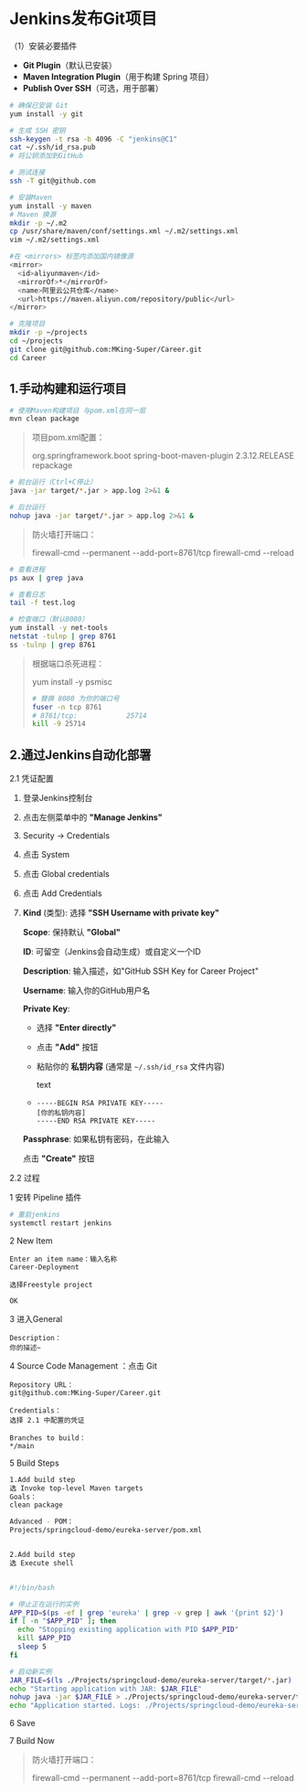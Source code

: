 # Jenkins发布Git项目

（1）安装必要插件

- **Git Plugin**（默认已安装）
- **Maven Integration Plugin**（用于构建 Spring 项目）
- **Publish Over SSH**（可选，用于部署）

```bash
# 确保已安装 Git
yum install -y git

# 生成 SSH 密钥
ssh-keygen -t rsa -b 4096 -C "jenkins@C1"
cat ~/.ssh/id_rsa.pub
# 将公钥添加到GitHub

# 测试连接
ssh -T git@github.com

# 安装Maven
yum install -y maven
# Maven 换源
mkdir -p ~/.m2
cp /usr/share/maven/conf/settings.xml ~/.m2/settings.xml
vim ~/.m2/settings.xml

#在 <mirrors> 标签内添加国内镜像源
<mirror>
  <id>aliyunmaven</id>
  <mirrorOf>*</mirrorOf>
  <name>阿里云公共仓库</name>
  <url>https://maven.aliyun.com/repository/public</url>
</mirror>

# 克隆项目
mkdir -p ~/projects
cd ~/projects
git clone git@github.com:MKing-Super/Career.git
cd Career
```

## 1.手动构建和运行项目

```bash
# 使用Maven构建项目 与pom.xml在同一层
mvn clean package
```

> 项目pom.xml配置：
>
> <build>
>     <plugins>
>         <plugin>
>             <groupId>org.springframework.boot</groupId>
>             <artifactId>spring-boot-maven-plugin</artifactId>
>             <version>2.3.12.RELEASE</version> <!-- 与 Spring Boot 版本一致 -->
>             <executions>
>                 <execution>
>                     <goals>
>                         <goal>repackage</goal> <!-- 重新打包成可执行 JAR -->
>                     </goals>
>                 </execution>
>             </executions>
>         </plugin>
>     </plugins>
> </build>

```bash
# 前台运行（Ctrl+C停止）
java -jar target/*.jar > app.log 2>&1 &

# 后台运行
nohup java -jar target/*.jar > app.log 2>&1 &
```

> 防火墙打开端口：
>
> firewall-cmd --permanent --add-port=8761/tcp
> firewall-cmd --reload

```bash
# 查看进程
ps aux | grep java

# 查看日志
tail -f test.log

# 检查端口（默认8080）
yum install -y net-tools
netstat -tulnp | grep 8761
ss -tulnp | grep 8761
```

> 根据端口杀死进程：
>
> yum install -y psmisc
>
> ```bash
> # 替换 8080 为你的端口号
> fuser -n tcp 8761  
> # 8761/tcp:            25714
> kill -9 25714
> ```

## 2.通过Jenkins自动化部署

2.1 凭证配置

1. 登录Jenkins控制台

2. 点击左侧菜单中的 **"Manage Jenkins"**

3. Security -> Credentials

4. 点击 System

5. 点击 Global credentials

6. 点击 Add Credentials

7. **Kind** (类型): 选择 **"SSH Username with private key"**

   **Scope**: 保持默认 **"Global"**

   **ID**: 可留空（Jenkins会自动生成）或自定义一个ID

   **Description**: 输入描述，如"GitHub SSH Key for Career Project"

   **Username**: 输入你的GitHub用户名

   **Private Key**:

   - 选择 **"Enter directly"**

   - 点击 **"Add"** 按钮

   - 粘贴你的 **私钥内容** (通常是 `~/.ssh/id_rsa` 文件内容)

     text

   - ```
     -----BEGIN RSA PRIVATE KEY-----
     [你的私钥内容]
     -----END RSA PRIVATE KEY-----
     ```

   **Passphrase**: 如果私钥有密码，在此输入

   点击 **"Create"** 按钮

   

2.2 过程

1 安转 Pipeline 插件

```bash
# 重启jenkins
systemctl restart jenkins
```

2 New Item

```
Enter an item name：输入名称
Career-Deployment

选择Freestyle project

OK
```

3 进入General

```
Description：
你的描述~
```

4 Source Code Management ：点击 Git

```
Repository URL：
git@github.com:MKing-Super/Career.git

Credentials：
选择 2.1 中配置的凭证

Branches to build：
*/main
```

5 Build Steps

```bash
1.Add build step
选 Invoke top-level Maven targets
Goals：
clean package

Advanced - POM：
Projects/springcloud-demo/eureka-server/pom.xml


2.Add build step
选 Execute shell


#!/bin/bash

# 停止正在运行的实例
APP_PID=$(ps -ef | grep 'eureka' | grep -v grep | awk '{print $2}')
if [ -n "$APP_PID" ]; then
  echo "Stopping existing application with PID $APP_PID"
  kill $APP_PID
  sleep 5
fi

# 启动新实例
JAR_FILE=$(ls ./Projects/springcloud-demo/eureka-server/target/*.jar)
echo "Starting application with JAR: $JAR_FILE"
nohup java -jar $JAR_FILE > ./Projects/springcloud-demo/eureka-server/test.log 2>&1 &
echo "Application started. Logs: ./Projects/springcloud-demo/eureka-server/test.log"
```

6 Save

7 Build Now

> 防火墙打开端口：
>
> firewall-cmd --permanent --add-port=8761/tcp
> firewall-cmd --reload

























